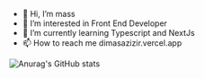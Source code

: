 - 👋 Hi, I’m mass
- 👀 I’m interested in Front End Developer
- 🌱 I’m currently learning Typescript and NextJs
- 📫 How to reach me dimasazizir.vercel.app

![Anurag's GitHub stats](https://github-readme-stats.vercel.app/api?username=dmzazz&show_icons=true&theme=dark)

<!---
dmzazz/dmzazz is a ✨ special ✨ repository because its `README.md` (this file) appears on your GitHub profile.
You can click the Preview link to take a look at your changes.
--->
